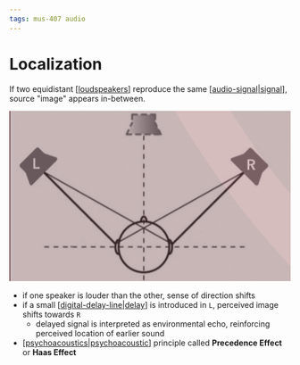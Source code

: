 ```yaml
---
tags: mus-407 audio
---
```


# Localization

If two equidistant [[loudspeakers]] reproduce the same [[audio-signal|signal]], source "image" appears in-between.

![localization](../public/attachments/localization-baseline.png)

- if one speaker is louder than the other, sense of direction shifts
- if a small [[digital-delay-line|delay]] is introduced in `L`, perceived image shifts towards `R`
  - delayed signal is interpreted as environmental echo, reinforcing perceived location of earlier sound
- [[psychoacoustics|psychoacoustic]] principle called **Precedence Effect** or **Haas Effect**

[//begin]: # "Autogenerated link references for markdown compatibility"
[loudspeakers]: loudspeakers "Loudspeakers"
[audio-signal|signal]: audio-signal "Audio Signal"
[digital-delay-line|delay]: digital-delay-line "Digital Delay Line"
[psychoacoustics|psychoacoustic]: psychoacoustics "Psychoacoustics"
[//end]: # "Autogenerated link references"
